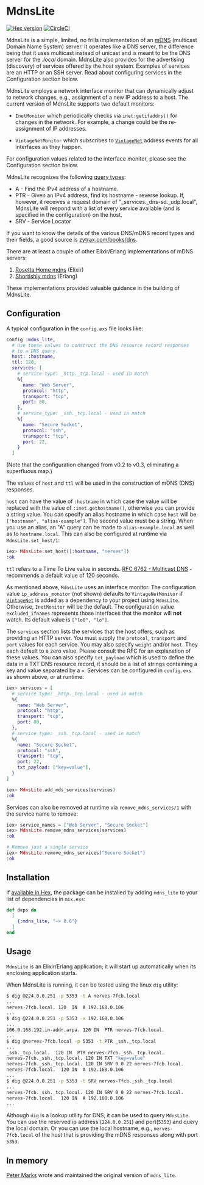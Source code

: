 # MdnsLite

[![Hex version](https://img.shields.io/hexpm/v/mdns_lite.svg "Hex version")](https://hex.pm/packages/mdns_lite)
[![CircleCI](https://circleci.com/gh/nerves-networking/mdns_lite.svg?style=svg)](https://circleci.com/gh/nerves-networking/mdns_lite)

MdnsLite is a simple, limited, no frills implementation of an
[mDNS](https://en.wikipedia.org/wiki/Multicast_DNS) (multicast Domain Name
System) server. It operates like a DNS server, the difference being that it uses
multicast instead of unicast and is meant to be the DNS server for the _.local_
domain. MdnsLite also provides for the advertising (discovery) of services
offered by the host system.  Examples of services are an HTTP or an SSH server.
Read about configuring services in the Configuration section below.

MdnsLite employs a network interface monitor that can dynamically adjust to
network changes, e.g., assignment of a new IP address to a host. The current
version of MdnsLite supports two default monitors:

* `InetMonitor` which periodically checks via `inet:getifaddrs()` for changes in
  the network. For example, a change could be the re-assignment of IP addresses.

* `VintageNetMonitor` which subscribes to
  [`VintageNet`](https://github.com/nerves-networking/vintage_net) address
  events for all interfaces as they happen.

For configuration values related to the interface monitor, please see the
Configuration section below.

MdnsLite recognizes the following [query
types](https://en.wikipedia.org/wiki/List_of_DNS_record_types):

* A - Find the IPv4 address of a hostname.
* PTR - Given an IPv4 address, find its hostname - reverse lookup. If, however,
  it receives a request domain of "_services._dns-sd._udp.local", MdnsLite will
  respond with a list of every service available (and is specified in the
  configuration) on the host.
* SRV - Service Locator

If you want to know the details of the various DNS/mDNS record types and their
fields, a good source is
[zytrax.com/books/dns](http://www.zytrax.com/books/dns).

There are at least a couple of other Elixir/Erlang implementations of mDNS servers:

1. [Rosetta Home mdns](https://github.com/rosetta-home/mdns) (Elixir)
2. [Shortishly mdns](https://github.com/shortishly/mdns) (Erlang)

These implementations provided valuable guidance in the building of MdnsLite.

## Configuration

A typical configuration in the `config.exs` file looks like:

```elixir
config :mdns_lite,
  # Use these values to construct the DNS resource record responses
  # to a DNS query.
  host: :hostname,
  ttl: 120,
  services: [
    # service type: _http._tcp.local - used in match
    %{
      name: "Web Server",
      protocol: "http",
      transport: "tcp",
      port: 80,
    },
    # service_type: _ssh._tcp.local - used in match
    %{
      name: "Secure Socket",
      protocol: "ssh",
      transport: "tcp",
      port: 22,
    }
  ]
```

(Note that the configuration changed from v0.2 to v0.3, eliminating a
superfluous map.)

The values of `host` and `ttl` will be used in the construction of mDNS (DNS)
responses.

`host` can have the value of  `:hostname` in which case the value will be
replaced with the value of `:inet.gethostname()`, otherwise you can provide a
string value. You can specify an alias hostname in which case `host` will be
`["hostname", "alias-example"]`. The second value must be a string. When you use
an alias, an "A" query can be made to  `alias-example.local` as well as to
`hostname.local`. This can also be configured at runtime via
`MdnsLite.set_host/1`:

```elixir
iex> MdnsLite.set_host([:hostname, "nerves"])
:ok
```

`ttl` refers to a Time To Live value in seconds. [RFC 6762 - Multicast
DNS](https://tools.ietf.org/html/rfc6762) - recommends a default value of 120
seconds.

As mentioned above, `MdnsLite` uses an interface monitor. The configuration
value `ip_address_monitor` (not shown) defaults to `VintageNetMonitor` if
[`VintageNet`](https://github.com/nerves-networking/vintage_net) is added as a
dependency to your project using `MdnsLite`.  Otherwise, `InetMonitor` will be
the default. The configuration value `excluded_ifnames` represents those
interfaces that the monitor will **not** watch. Its default value is `["lo0",
"lo"]`.

The `services` section lists the services that the host offers, such as
providing an HTTP server. You must supply the `protocol`, `transport` and `port`
values for each service. You may also specify `weight` and/or `host`.  They each
default to a zero value. Please consult the RFC for an explanation of these
values. You can also specify `txt_payload` which is used to define the data in
a TXT DNS resource record, it should be a list of strings containing a key and
value separated by a `=`. Services can be configured in `config.exs` as shown
above, or at runtime:

```elixir
iex> services = [
  # service type: _http._tcp.local - used in match
  %{
    name: "Web Server",
    protocol: "http",
    transport: "tcp",
    port: 80,
  },
  # service_type: _ssh._tcp.local - used in match
  %{
    name: "Secure Socket",
    protocol: "ssh",
    transport: "tcp",
    port: 22,
    txt_payload: ["key=value"],
  }
]

iex> MdnsLite.add_mds_services(services)
:ok
```

Services can also be removed at runtime via `remove_mdns_services/1` with the
service name to remove:

```elixir
iex> service_names = ["Web Server", "Secure Socket"]
iex> MdnsLite.remove_mdns_services(services)
:ok

# Remove just a single service
iex> MdnsLite.remove_mdns_services("Secure Socket")
:ok
```

## Installation

If [available in Hex](https://hex.pm/docs/publish), the package can be installed
by adding `mdns_lite` to your list of dependencies in `mix.exs`:

```elixir
def deps do
  [
    {:mdns_lite, "~> 0.6"}
  ]
end
```

## Usage

`MdnsLite` is an Elixir/Erlang application; it will start up automatically when
its enclosing application starts.

When MdnsLite is running, it can be tested using the linux `dig` utility:

```sh
$ dig @224.0.0.251 -p 5353 -t A nerves-7fcb.local
...
nerves-7fcb.local. 120  IN  A 192.168.0.106
...
$ dig @224.0.0.251 -p 5353 -x 192.168.0.106
...
106.0.168.192.in-addr.arpa. 120 IN  PTR nerves-7fcb.local.
...
$ dig @nerves-7fcb.local -p 5353 -t PTR _ssh._tcp.local
...
_ssh._tcp.local.  120 IN  PTR nerves-7fcb._ssh._tcp.local.
nerves-7fcb._ssh._tcp.local. 120 IN TXT "key=value"
nerves-7fcb._ssh._tcp.local. 120 IN SRV 0 0 22 nerves-7fcb.local.
nerves-7fcb.local.  120 IN  A 192.168.0.106
...
$ dig @224.0.0.251 -p 5353 -t SRV nerves-7fcb._ssh._tcp.local
...
nerves-7fcb._ssh._tcp.local. 120 IN SRV 0 0 22 nerves-7fcb.local.
nerves-7fcb.local.  120 IN  A 192.168.0.106
...
```

Although `dig` is a lookup utility for DNS, it can be used to query `MdnsLite`.
You can use the reserved ip address (`224.0.0.251`) and port(`5353`) and query
the local domain. Or you can use the local hostname, e.g., `nerves-7fcb.local`
of the host that is providing the mDNS responses along with port `5353`.

## In memory

[Peter Marks](https://github.com/pcmarks/) wrote and maintained the original
version of `mdns_lite`.
